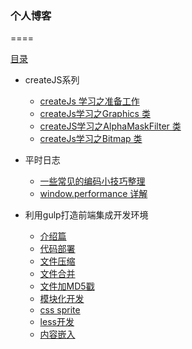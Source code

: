 ### 个人博客
====


[目录]( https://fredshare.github.com/blog/)

* createJS系列
    * [createJs 学习之准备工作](https://github.com/fredshare/blog/issues/1)
    * [createJs学习之Graphics 类](https://github.com/fredshare/blog/issues/2)
    * [createJS学习之AlphaMaskFilter 类](https://github.com/fredshare/blog/issues/3)
    * [createJs学习之Bitmap 类](https://github.com/fredshare/blog/issues/4)

* 平时日志
    * [一些常见的编码小技巧整理](https://github.com/fredshare/blog/issues/8)
    * [window.performance 详解](https://github.com/fredshare/blog/issues/5)

* 利用gulp打造前端集成开发环境
    * [介绍篇](https://github.com/fredshare/blog/issues/9)
    * [代码部署](https://github.com/fredshare/blog/issues/10)
    * [文件压缩](https://github.com/fredshare/blog/issues/11)
    * [文件合并](https://github.com/fredshare/blog/issues/12)
    * [文件加MD5戳](https://github.com/fredshare/blog/issues/13)
    * [模块化开发](https://github.com/fredshare/blog/issues/14)
    * [css sprite](https://github.com/fredshare/blog/issues/15)
    * [less开发](https://github.com/fredshare/blog/issues/16)
    * [内容嵌入](https://github.com/fredshare/blog/issues/17)
